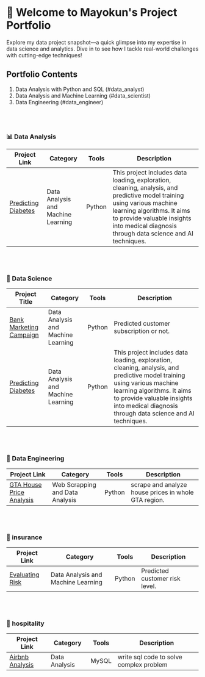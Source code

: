# 🌟 Welcome to Mayokun's Project Portfolio
Explore my data project snapshot—a quick glimpse into my expertise in data science and analytics. Dive in to see how I tackle real-world challenges with cutting-edge techniques!

## Portfolio Contents
1. Data Analysis with Python and SQL (#data_analyst)
2. Data Analysis and Machine Learning (#data_scientist)
3. Data Engineering (#data_engineer)


<br>
<br>

<a name="data_analyst"></a>
### 📊 Data Analysis
Project Link | Category | Tools | Description
---|---|---|---
[Predicting Diabetes](https://github.com/olumyk/predicting_diabetes.git) | Data Analysis and Machine Learning | Python |  This project includes data loading, exploration, cleaning, analysis, and predictive model training using various machine learning algorithms. It aims to provide valuable insights into medical diagnosis through data science and AI techniques.

<br>
<br>

<a name="data_scientist"></a>
### 🤖 Data Science
| Project Title | Category | Tools | Description |
| --- | --- | --- | --- |
| [Bank Marketing Campaign](https://) | Data Analysis and Machine Learning | Python | Predicted customer subscription or not. |
| [Predicting Diabetes](https://github.com/olumyk/predicting_diabetes.git) | Data Analysis and Machine Learning | Python | This project includes data loading, exploration, cleaning, analysis, and predictive model training using various machine learning algorithms. It aims to provide valuable insights into medical diagnosis through data science and AI techniques. |



<br>
<br>

<a name="data_engineer"></a>
### 💾 Data Engineering
Project Link | Category | Tools | Description 
---|---|---|---
[GTA House Price Analysis](https://github.com/olumyk/webscrapping.git) | Web Scrapping and Data Analysis | Python | scrape and analyze house prices in whole GTA region.

<br>
<br>

<a name="insurance"></a>
### 🏥 insurance
Project Link | Category | Tools | Description 
---|---|---|---
[Evaluating Risk](https://github.com/olumyk/risk_model.git) | Data Analysis and Machine Learning | Python | Predicted customer risk level.

<br>
<br>

<a name="hospitality"></a>
### 🏨 hospitality
Project Link | Category | Tools | Description 
---|---|---|---
[Airbnb Analysis](https://) | Data Analysis | MySQL | write sql code to solve complex problem 
<br>
<br>




